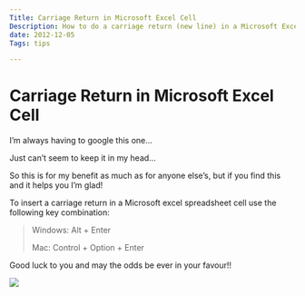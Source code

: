 ```yaml
---
Title: Carriage Return in Microsoft Excel Cell
Description: How to do a carriage return (new line) in a Microsoft Excel cell...
date: 2012-12-05
Tags: tips

---
```


# Carriage Return in Microsoft Excel Cell

I’m always having to google this one…

Just can’t seem to keep it in my head…

So this is for my benefit as much as for anyone else’s, but if you find this and it helps you I’m glad!

To insert a carriage return in a Microsoft excel spreadsheet cell use the following key combination:

> Windows: Alt + Enter
>
> Mac: Control + Option + Enter

Good luck to you and may the odds be ever in your favour!!

<img src = "http://danielhpavey.uk/images/uploads/2012/12/Microsoft-Excel-Spreadsheet.jpg" />
